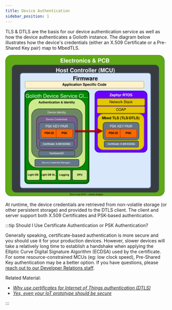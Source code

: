 ```yaml
---
title: Device Authentication
sidebar_position: 1
---
```


TLS & DTLS are the basis for our device authentication service as well as how
the device authenticates a Golioth instance. The diagram below illustrates how
the device's credentials (either an X.509 Certificate or a Pre-Shared Key pair)
map to MbedTLS.

![Device Authentication & Identity](../../firmware-client-auth.drawio.svg)

At runtime, the device credentials are retrieved from non-volatile storage (or
other persistent storage) and provided to the DTLS client. The client and server
support both X.509 Certificates and PSK-based authentication.

:::tip Should I Use Certificate Authentication or PSK Authentication?

Generally speaking, certificate-based authentication is more secure and you
should use it for your production devices. However, slower devices will take a
relatively long time to establish a handshake when applying the Elliptic Curve
Digital Signature Algorithm (ECDSA) used by the certificate. For some
resource-constrained MCUs (eg: low clock speed), Pre-Shared Key authentication
may be a better option. If you have questions, please [reach out to our
Developer Relations staff](mailto:devrel@golioth.io).

Related Material:

* [*Why use certificates for Internet of Things authentication
  (DTLS)*](https://blog.golioth.io/why-use-certificates-for-internet-of-things-authentication-dtls/)
* [*Yes, even your IoT prototype should be
  secure*](https://blog.golioth.io/yes-even-your-iot-prototype-should-be-secure/)

:::

